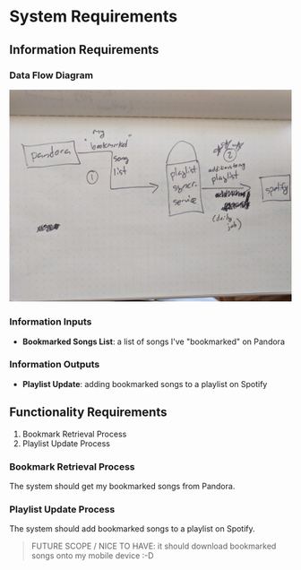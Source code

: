 # System Requirements

## Information Requirements

### Data Flow Diagram

![a sketch of a data flow diagram, depicting a system icon in the middle, with information flows from the Pandora service into the system, and information outflows from the system to Spotify service](/design/dfd-sketch.jpg)

### Information Inputs

  + **Bookmarked Songs List**: a list of songs I've "bookmarked" on Pandora

### Information Outputs

  + **Playlist Update**: adding bookmarked songs to a playlist on Spotify

## Functionality Requirements

  1. Bookmark Retrieval Process
  2. Playlist Update Process

### Bookmark Retrieval Process

The system should get my bookmarked songs from Pandora.

### Playlist Update Process

The system should add bookmarked songs to a playlist on Spotify.

> FUTURE SCOPE / NICE TO HAVE: it should download bookmarked songs onto my mobile device :-D
